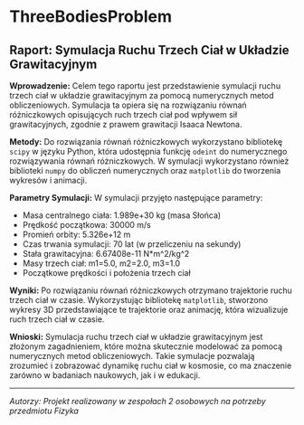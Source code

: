 # ThreeBodiesProblem
## Raport: Symulacja Ruchu Trzech Ciał w Układzie Grawitacyjnym

**Wprowadzenie:**
Celem tego raportu jest przedstawienie symulacji ruchu trzech ciał w układzie grawitacyjnym za pomocą numerycznych metod obliczeniowych. Symulacja ta opiera się na rozwiązaniu równań różniczkowych opisujących ruch trzech ciał pod wpływem sił grawitacyjnych, zgodnie z prawem grawitacji Isaaca Newtona.

**Metody:**
Do rozwiązania równań różniczkowych wykorzystano bibliotekę `scipy` w języku Python, która udostępnia funkcję `odeint` do numerycznego rozwiązywania równań różniczkowych. W symulacji wykorzystano również biblioteki `numpy` do obliczeń numerycznych oraz `matplotlib` do tworzenia wykresów i animacji.

**Parametry Symulacji:**
W symulacji przyjęto następujące parametry:
- Masa centralnego ciała: 1.989e+30 kg (masa Słońca)
- Prędkość początkowa: 30000 m/s
- Promień orbity: 5.326e+12 m
- Czas trwania symulacji: 70 lat (w przeliczeniu na sekundy)
- Stała grawitacyjna: 6.67408e-11 N*m^2/kg^2
- Masy trzech ciał: m1=5.0, m2=2.0, m3=1.0
- Początkowe prędkości i położenia trzech ciał

**Wyniki:**
Po rozwiązaniu równań różniczkowych otrzymano trajektorie ruchu trzech ciał w czasie. Wykorzystując bibliotekę `matplotlib`, stworzono wykresy 3D przedstawiające te trajektorie oraz animację, która wizualizuje ruch trzech ciał w czasie.

**Wnioski:**
Symulacja ruchu trzech ciał w układzie grawitacyjnym jest złożonym zagadnieniem, które można skutecznie modelować za pomocą numerycznych metod obliczeniowych. Takie symulacje pozwalają zrozumieć i zobrazować dynamikę ruchu ciał w kosmosie, co ma znaczenie zarówno w badaniach naukowych, jak i w edukacji.

---
*Autorzy: Projekt realizowany w zespołach 2 osobowych na potrzeby przedmiotu Fizyka*  

